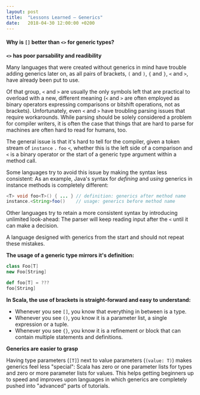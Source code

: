 ```yaml
---
layout: post
title:  "Lessons Learned – Generics"
date:   2018-04-30 12:00:00 +0200
---
```


#### Why is `[]` better than `<>` for generic types?

**`<>` has poor parsability and readibility**

Many languages that were created without generics in mind have trouble adding generics later on, as all pairs of brackets, `(` and `)`, `{` and `}`, `<` and `>`, have already been put to use.

Of that group, `<` and `>` are usually the only symbols left that are practical to overload with a new, different meaning (`<` and `>` are often employed as binary operators expressing comparisons or bitshift operations, not as brackets).
Unfortunately, even `<` and `>` have troubling parsing issues that require workarounds. While parsing should be solely considered a problem for compiler writers, it is often the case that things that are hard to parse for machines are often hard to read for humans, too.

The general issue is that it's hard to tell for the compiler, given a token stream of `instance` `.` `foo` `<`, whether this is the left side of a comparison and `<` is a binary operator or the start of a generic type argument within a method call.

Some languages try to avoid this issue by making the syntax less consistent: As an example, Java's syntax for _defining_ and _using_ generics in instance methods is completely different:

```java
<T> void foo<T>() { ... } // definition: generics after method name
instance.<String>foo()    // usage: generics before method name
```

Other languages try to retain a more consistent syntax by introducing unlimited look-ahead: The parser will keep reading input after the `<` until it can make a decision.

A language designed with generics from the start and should not repeat these mistakes.

**The usage of a generic type mirrors it's definition:**

```scala
class Foo[T]
new Foo[String]

def foo[T] = ???
foo[String]
```

**In Scala, the use of brackets is straight-forward and easy to understand:**

  - Whenever you see `[]`, you know that everything in between is a type.
  - Whenever you see `()`, you know it is a parameter list, a single expression or a tuple.
  - Whenever you see `{}`, you know it is a refinement or block that can contain multiple statements and definitions.

**Generics are easier to grasp**

Having type parameters (`[T]`) next to value parameters (`(value: T)`) makes generics feel less "special":
Scala has zero or one parameter lists for types and zero or more parameter lists for values. This helps getting beginners up to speed and improves upon languages in which generics are completely pushed into "advanced" parts of tutorials.
